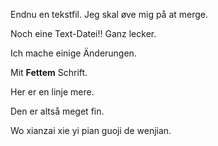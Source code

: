 Endnu en tekstfil. Jeg skal øve mig på at merge.

Noch eine Text-Datei!! Ganz lecker.

Ich mache einige Änderungen.

Mit **Fettem** Schrift.

Her er en linje mere. 

Den er altså meget fin.

Wo xianzai xie yi pian guoji de wenjian.